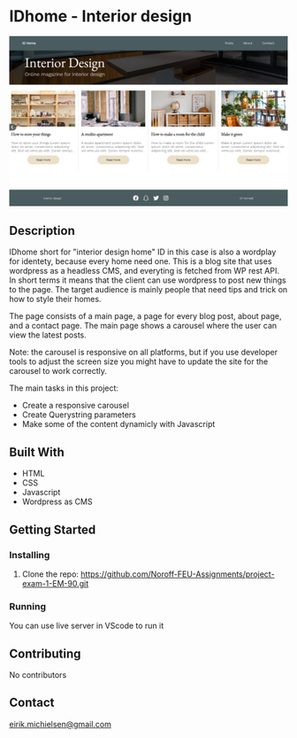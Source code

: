 # IDhome - Interior design

![image](/id-home-project/images/main-site-exame-project-1.PNG)

## Description

IDhome short for "interior design home" ID in this case is also a wordplay for identety, because every home need one.
This is a blog site that uses wordpress as a headless CMS, and everyting is fetched from WP rest API.
In short terms it means that the client can use wordpress to post new things to the page.
The target audience is mainly people that need tips and trick on how to style their homes.

The page consists of a main page, a page for every blog post, about page, and a contact page.
The main page shows a carousel where the user can view the latest posts.

Note: the carousel is responsive on all platforms, but if you use developer tools to adjust the screen size
you might have to update the site for the carousel to work correctly.

The main tasks in this project:

- Create a responsive carousel
- Create Querystring parameters
- Make some of the content dynamicly with Javascript

## Built With

- HTML
- CSS
- Javascript
- Wordpress as CMS

## Getting Started

### Installing

1. Clone the repo:
   https://github.com/Noroff-FEU-Assignments/project-exam-1-EM-90.git

### Running

You can use live server in VScode to run it

## Contributing

No contributors

## Contact

eirik.michielsen@gmail.com
